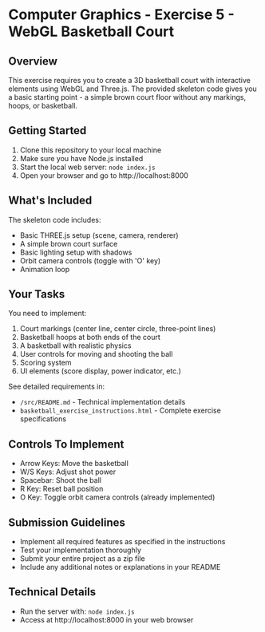# Computer Graphics - Exercise 5 - WebGL Basketball Court

## Overview
This exercise requires you to create a 3D basketball court with interactive elements using WebGL and Three.js. The provided skeleton code gives you a basic starting point - a simple brown court floor without any markings, hoops, or basketball.

## Getting Started
1. Clone this repository to your local machine
2. Make sure you have Node.js installed
3. Start the local web server: `node index.js`
4. Open your browser and go to http://localhost:8000

## What's Included
The skeleton code includes:
- Basic THREE.js setup (scene, camera, renderer)
- A simple brown court surface
- Basic lighting setup with shadows
- Orbit camera controls (toggle with 'O' key)
- Animation loop

## Your Tasks
You need to implement:
1. Court markings (center line, center circle, three-point lines)
2. Basketball hoops at both ends of the court
3. A basketball with realistic physics
4. User controls for moving and shooting the ball
5. Scoring system
6. UI elements (score display, power indicator, etc.)

See detailed requirements in:
- `/src/README.md` - Technical implementation details
- `basketball_exercise_instructions.html` - Complete exercise specifications

## Controls To Implement
- Arrow Keys: Move the basketball
- W/S Keys: Adjust shot power
- Spacebar: Shoot the ball
- R Key: Reset ball position
- O Key: Toggle orbit camera controls (already implemented)

## Submission Guidelines
- Implement all required features as specified in the instructions
- Test your implementation thoroughly
- Submit your entire project as a zip file
- Include any additional notes or explanations in your README

## Technical Details
- Run the server with: `node index.js`
- Access at http://localhost:8000 in your web browser
